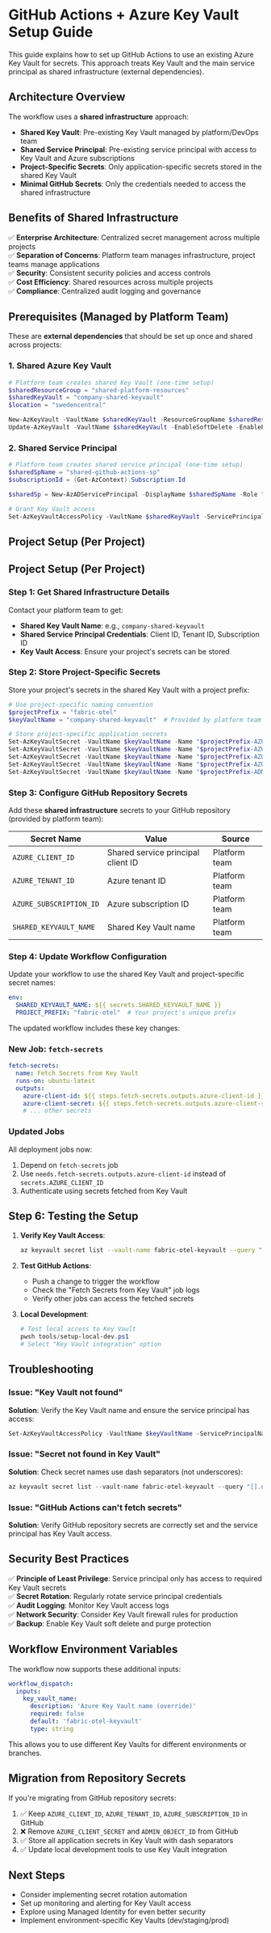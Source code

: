 # GitHub Actions + Azure Key Vault Setup Guide

This guide explains how to set up GitHub Actions to use an existing Azure Key Vault for secrets. This approach treats Key Vault and the main service principal as shared infrastructure (external dependencies).

## Architecture Overview

The workflow uses a **shared infrastructure** approach:
- **Shared Key Vault**: Pre-existing Key Vault managed by platform/DevOps team
- **Shared Service Principal**: Pre-existing service principal with access to Key Vault and Azure subscriptions
- **Project-Specific Secrets**: Only application-specific secrets stored in the shared Key Vault
- **Minimal GitHub Secrets**: Only the credentials needed to access the shared infrastructure

## Benefits of Shared Infrastructure

✅ **Enterprise Architecture**: Centralized secret management across multiple projects  
✅ **Separation of Concerns**: Platform team manages infrastructure, project teams manage applications  
✅ **Security**: Consistent security policies and access controls  
✅ **Cost Efficiency**: Shared resources across multiple projects  
✅ **Compliance**: Centralized audit logging and governance  

## Prerequisites (Managed by Platform Team)

These are **external dependencies** that should be set up once and shared across projects:

### 1. Shared Azure Key Vault
```powershell
# Platform team creates shared Key Vault (one-time setup)
$sharedResourceGroup = "shared-platform-resources"
$sharedKeyVault = "company-shared-keyvault"
$location = "swedencentral"

New-AzKeyVault -VaultName $sharedKeyVault -ResourceGroupName $sharedResourceGroup -Location $location
Update-AzKeyVault -VaultName $sharedKeyVault -EnableSoftDelete -EnablePurgeProtection
```

### 2. Shared Service Principal  
```powershell
# Platform team creates shared service principal (one-time setup)
$sharedSpName = "shared-github-actions-sp"
$subscriptionId = (Get-AzContext).Subscription.Id

$sharedSp = New-AzADServicePrincipal -DisplayName $sharedSpName -Role "Contributor" -Scope "/subscriptions/$subscriptionId"

# Grant Key Vault access
Set-AzKeyVaultAccessPolicy -VaultName $sharedKeyVault -ServicePrincipalName $sharedSp.AppId -PermissionsToSecrets get,list
```

## Project Setup (Per Project)

## Project Setup (Per Project)

### Step 1: Get Shared Infrastructure Details

Contact your platform team to get:
- **Shared Key Vault Name**: e.g., `company-shared-keyvault`
- **Shared Service Principal Credentials**: Client ID, Tenant ID, Subscription ID
- **Key Vault Access**: Ensure your project's secrets can be stored

### Step 2: Store Project-Specific Secrets

Store your project's secrets in the shared Key Vault with a project prefix:

```powershell
# Use project-specific naming convention
$projectPrefix = "fabric-otel"
$keyVaultName = "company-shared-keyvault"  # Provided by platform team

# Store project-specific application secrets
Set-AzKeyVaultSecret -VaultName $keyVaultName -Name "$projectPrefix-AZURE-CLIENT-ID" -SecretValue (ConvertTo-SecureString $appClientId -AsPlainText -Force)
Set-AzKeyVaultSecret -VaultName $keyVaultName -Name "$projectPrefix-AZURE-CLIENT-SECRET" -SecretValue (ConvertTo-SecureString $appClientSecret -AsPlainText -Force)
Set-AzKeyVaultSecret -VaultName $keyVaultName -Name "$projectPrefix-AZURE-TENANT-ID" -SecretValue (ConvertTo-SecureString $tenantId -AsPlainText -Force)
Set-AzKeyVaultSecret -VaultName $keyVaultName -Name "$projectPrefix-AZURE-SUBSCRIPTION-ID" -SecretValue (ConvertTo-SecureString $subscriptionId -AsPlainText -Force)
Set-AzKeyVaultSecret -VaultName $keyVaultName -Name "$projectPrefix-ADMIN-OBJECT-ID" -SecretValue (ConvertTo-SecureString $adminObjectId -AsPlainText -Force)
```

### Step 3: Configure GitHub Repository Secrets

Add these **shared infrastructure** secrets to your GitHub repository (provided by platform team):

| Secret Name | Value | Source |
|-------------|-------|--------|
| `AZURE_CLIENT_ID` | Shared service principal client ID | Platform team |
| `AZURE_TENANT_ID` | Azure tenant ID | Platform team |
| `AZURE_SUBSCRIPTION_ID` | Azure subscription ID | Platform team |
| `SHARED_KEYVAULT_NAME` | Shared Key Vault name | Platform team |

### Step 4: Update Workflow Configuration

Update your workflow to use the shared Key Vault and project-specific secret names:

```yaml
env:
  SHARED_KEYVAULT_NAME: ${{ secrets.SHARED_KEYVAULT_NAME }}
  PROJECT_PREFIX: "fabric-otel"  # Your project's unique prefix
```

The updated workflow includes these key changes:

### New Job: `fetch-secrets`
```yaml
fetch-secrets:
  name: Fetch Secrets from Key Vault
  runs-on: ubuntu-latest
  outputs:
    azure-client-id: ${{ steps.fetch-secrets.outputs.azure-client-id }}
    azure-client-secret: ${{ steps.fetch-secrets.outputs.azure-client-secret }}
    # ... other secrets
```

### Updated Jobs
All deployment jobs now:
1. Depend on `fetch-secrets` job
2. Use `needs.fetch-secrets.outputs.azure-client-id` instead of `secrets.AZURE_CLIENT_ID`
3. Authenticate using secrets fetched from Key Vault

## Step 6: Testing the Setup

1. **Verify Key Vault Access**:
   ```bash
   az keyvault secret list --vault-name fabric-otel-keyvault --query "[].name"
   ```

2. **Test GitHub Actions**:
   - Push a change to trigger the workflow
   - Check the "Fetch Secrets from Key Vault" job logs
   - Verify other jobs can access the fetched secrets

3. **Local Development**:
   ```powershell
   # Test local access to Key Vault
   pwsh tools/setup-local-dev.ps1
   # Select "Key Vault integration" option
   ```

## Troubleshooting

### Issue: "Key Vault not found"
**Solution**: Verify the Key Vault name and ensure the service principal has access:
```powershell
Set-AzKeyVaultAccessPolicy -VaultName $keyVaultName -ServicePrincipalName $clientId -PermissionsToSecrets get,list
```

### Issue: "Secret not found in Key Vault"
**Solution**: Check secret names use dash separators (not underscores):
```powershell
az keyvault secret list --vault-name fabric-otel-keyvault --query "[].name"
```

### Issue: "GitHub Actions can't fetch secrets"
**Solution**: Verify GitHub repository secrets are correctly set and the service principal has Key Vault access.

## Security Best Practices

✅ **Principle of Least Privilege**: Service principal only has access to required Key Vault secrets  
✅ **Secret Rotation**: Regularly rotate service principal credentials  
✅ **Audit Logging**: Monitor Key Vault access logs  
✅ **Network Security**: Consider Key Vault firewall rules for production  
✅ **Backup**: Enable Key Vault soft delete and purge protection  

## Workflow Environment Variables

The workflow now supports these additional inputs:

```yaml
workflow_dispatch:
  inputs:
    key_vault_name:
      description: 'Azure Key Vault name (override)'
      required: false
      default: 'fabric-otel-keyvault'
      type: string
```

This allows you to use different Key Vaults for different environments or branches.

## Migration from Repository Secrets

If you're migrating from GitHub repository secrets:

1. ✅ Keep `AZURE_CLIENT_ID`, `AZURE_TENANT_ID`, `AZURE_SUBSCRIPTION_ID` in GitHub
2. ❌ Remove `AZURE_CLIENT_SECRET` and `ADMIN_OBJECT_ID` from GitHub
3. ✅ Store all application secrets in Key Vault with dash separators
4. ✅ Update local development tools to use Key Vault integration

## Next Steps

- Consider implementing secret rotation automation
- Set up monitoring and alerting for Key Vault access
- Explore using Managed Identity for even better security
- Implement environment-specific Key Vaults (dev/staging/prod)
